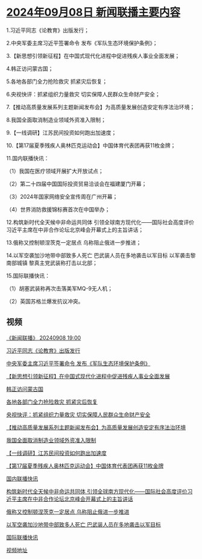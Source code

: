 # [2024年09月08日 新闻联播主要内容](https://tv.cctv.com/lm/xwlb/day/20240908.shtml)

1.习近平同志《论教育》出版发行；

2.中央军委主席习近平签署命令 发布《军队生态环境保护条例》；

3.【新思想引领新征程】在中国式现代化进程中促进残疾人事业全面发展；

4.韩正访问蒙古国；

5.各地各部门全力抢险救灾 抓紧灾后恢复；

6.央视快评：抓紧组织力量救灾 切实保障人民群众生命财产安全；

7.【推动高质量发展系列主题新闻发布会】为高质量发展创造安定有序法治环境；

8.我国全面取消制造业领域外资准入限制；

9.【一线调研】江苏民间投资如何跑出加速度；

10.【第17届夏季残疾人奥林匹克运动会】中国体育代表团再获11枚金牌；

11.国内联播快讯：

（1）我国在医疗领域开展扩大开放试点；

（2）第二十四届中国国际投资贸易洽谈会在福建厦门开幕；

（3）2024年国家网络安全宣传周在广州开幕；

（4）世界消防救援锦标赛首次在中国举办；

12.构筑新时代全天候中非命运共同体 引领全球南方现代化——国际社会高度评价习近平主席在中非合作论坛北京峰会开幕式上的主旨讲话；

13.俄称又控制顿涅茨克一定居点 乌称阻止俄进一步推进；

14.以军空袭加沙地带中部致多人死亡 巴武装人员在多地袭击以军目标 以军袭击黎南部城镇 黎真主党武装称打击以北部；

15.国际联播快讯：

（1）胡塞武装称再次击落美军MQ-9无人机；

（2）英国苏格兰爆发抗议冲突。

## 视频

[《新闻联播》 20240908 19:00](https://tv.cctv.com/2024/09/08/VIDEz9SWh1hp8a1xpuIsWczD240908.shtml)

[习近平同志《论教育》出版发行](https://tv.cctv.com/2024/09/08/VIDE8uSDiRCdXkVWAcW3QKaZ240908.shtml)

[中央军委主席习近平签署命令 发布《军队生态环境保护条例》](https://tv.cctv.com/2024/09/08/VIDEBM1uy3FjTMF3g8GNAiYn240908.shtml)

[【新思想引领新征程】在中国式现代化进程中促进残疾人事业全面发展](https://tv.cctv.com/2024/09/08/VIDEKI2ZeI1WY2u5ha9jBZRF240908.shtml)

[韩正访问蒙古国](https://tv.cctv.com/2024/09/08/VIDEowQTzgPsZQKHQ3TKVqfu240908.shtml)

[各地各部门全力抢险救灾 抓紧灾后恢复](https://tv.cctv.com/2024/09/08/VIDEHpreSwYQtKcRMT6oHGyS240908.shtml)

[央视快评：抓紧组织力量救灾 切实保障人民群众生命财产安全](https://tv.cctv.com/2024/09/08/VIDEkfavw5NdcNv5gnDWfrsA240908.shtml)

[【推动高质量发展系列主题新闻发布会】为高质量发展创造安定有序法治环境](https://tv.cctv.com/2024/09/08/VIDEzlg0n0OpMV3hr6q7lhVa240908.shtml)

[我国全面取消制造业领域外资准入限制](https://tv.cctv.com/2024/09/08/VIDETgAXVVCSpf7YNgiLG6hF240908.shtml)

[【一线调研】江苏民间投资如何跑出加速度](https://tv.cctv.com/2024/09/08/VIDEX67zIbuKxdMEoPAK4if4240908.shtml)

[【第17届夏季残疾人奥林匹克运动会】中国体育代表团再获11枚金牌](https://tv.cctv.com/2024/09/08/VIDEM4vqiMdcyQOqtXnysmfl240908.shtml)

[国内联播快讯](https://tv.cctv.com/2024/09/08/VIDEFHhTTF24Krus7dlSecgp240908.shtml)

[构筑新时代全天候中非命运共同体 引领全球南方现代化——国际社会高度评价习近平主席在中非合作论坛北京峰会开幕式上的主旨讲话](https://tv.cctv.com/2024/09/08/VIDEtFp1NpMs6mBPSJUs8OlR240908.shtml)

[俄称又控制顿涅茨克一定居点 乌称阻止俄进一步推进](https://tv.cctv.com/2024/09/08/VIDEE9UDYtlSoaqrCD8xdUyJ240908.shtml)

[以军空袭加沙地带中部致多人死亡 巴武装人员在多地袭击以军目标](https://tv.cctv.com/2024/09/08/VIDEorAUEfudakOGcVyUIZ0v240908.shtml)

[国际联播快讯](https://tv.cctv.com/2024/09/08/VIDEJ76XWcJ6WDLXiob3U07X240908.shtml)

[视频地址](https://tv.cctv.com/lm/xwlb/day/20240908.shtml) 

